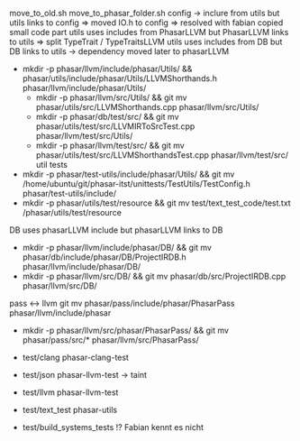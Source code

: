 move_to_old.sh
move_to_phasar_folder.sh
config -> inclure from utils but utils links to config => moved IO.h to config
=> resolved with fabian copied small code part
utils uses includes from PhasarLLVM but PhasarLLVM links to utils
=> split TypeTrait / TypeTraitsLLVM
utils uses includes from DB but DB links to utils -> dependency moved later to phasarLLVM
- mkdir -p phasar/llvm/include/phasar/Utils/ && phasar/utils/include/phasar/Utils/LLVMShorthands.h phasar/llvm/include/phasar/Utils/
  - mkdir -p phasar/llvm/src/Utils/ && git mv phasar/utils/src/LLVMShorthands.cpp phasar/llvm/src/Utils/
  - mkdir -p phasar/db/test/src/ && git mv phasar/utils/test/src/LLVMIRToSrcTest.cpp phasar/llvm/test/src/Utils/
  - mkdir -p phasar/llvm/test/src/ && git mv phasar/utils/test/src/LLVMShorthandsTest.cpp phasar/llvm/test/src/
util tests
- mkdir -p phasar/test-utils/include/phasar/Utils/ && git mv /home/ubuntu/git/phasar-itst/unittests/TestUtils/TestConfig.h phasar/test-utils/include/
- mkdir -p phasar/utils/test/resource && git mv test/text_test_code/test.txt /phasar/utils/test/resource

DB uses phasarLLVM include but phasarLLVM links to DB
- mkdir -p phasar/llvm/include/phasar/DB/ && git mv phasar/db/include/phasar/DB/ProjectIRDB.h phasar/llvm/include/phasar/DB/
- mkdir -p phasar/llvm/src/DB/ && git mv phasar/db/src/ProjectIRDB.cpp phasar/llvm/src/DB/

pass <-> llvm
git mv phasar/pass/include/phasar/PhasarPass phasar/llvm/include/phasar
- mkdir -p phasar/llvm/src/phasar/PhasarPass/ && git mv phasar/pass/src/* phasar/llvm/src/PhasarPass/

- test/clang phasar-clang-test
- test/json phasar-llvm-test -> taint
- test/llvm phasar-llvm-test
- test/text_test phasar-utils
- test/build_systems_tests !? Fabian kennt es nicht

